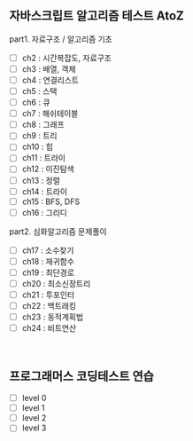 ## 자바스크립트 알고리즘 테스트 AtoZ

part1. 자료구조 / 알고리즘 기초

- [ ] ch2 : 시간복잡도, 자료구조
- [ ] ch3 : 배열, 객체
- [ ] ch4 : 연결리스트
- [ ] ch5 : 스택
- [ ] ch6 : 큐
- [ ] ch7 : 해쉬테이블
- [ ] ch8 : 그래프
- [ ] ch9 : 트리
- [ ] ch10 : 힙
- [ ] ch11 : 트라이
- [ ] ch12 : 이진탐색
- [ ] ch13 : 정렬
- [ ] ch14 : 트라이
- [ ] ch15 : BFS, DFS
- [ ] ch16 : 그리디

part2. 심화알고리즘 문제풀이

- [ ] ch17 : 소수찾기
- [ ] ch18 : 재귀함수
- [ ] ch19 : 최단경로
- [ ] ch20 : 최소신장트리
- [ ] ch21 : 투포인터
- [ ] ch22 : 백트래킹
- [ ] ch23 : 동적계획법
- [ ] ch24 : 비트연산

<br>

## 프로그래머스 코딩테스트 연습

- [ ] level 0
- [ ] level 1
- [ ] level 2
- [ ] level 3
